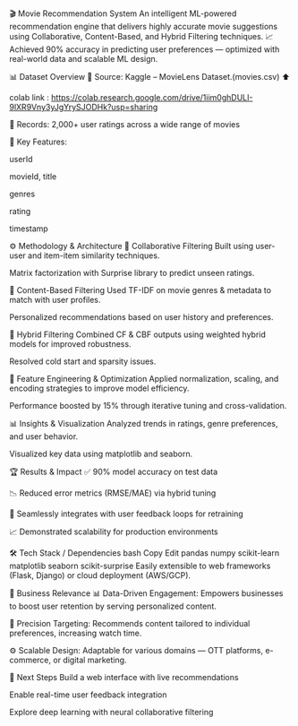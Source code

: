 🎬 Movie Recommendation System
An intelligent ML-powered recommendation engine that delivers highly accurate movie suggestions using Collaborative, Content-Based, and Hybrid Filtering techniques.
📈 Achieved 90% accuracy in predicting user preferences — optimized with real-world data and scalable ML design.

📊 Dataset Overview
📁 Source: Kaggle – MovieLens Dataset.(movies.csv) ⬆️ 


colab link : https://colab.research.google.com/drive/1iim0ghDULI-9lXR9Vny3yJgYrySJODHk?usp=sharing

👥 Records: 2,000+ user ratings across a wide range of movies

📌 Key Features:

userId

movieId, title

genres

rating

timestamp

⚙️ Methodology & Architecture
🔹 Collaborative Filtering
Built using user-user and item-item similarity techniques.

Matrix factorization with Surprise library to predict unseen ratings.

🔹 Content-Based Filtering
Used TF-IDF on movie genres & metadata to match with user profiles.

Personalized recommendations based on user history and preferences.

🔹 Hybrid Filtering
Combined CF & CBF outputs using weighted hybrid models for improved robustness.

Resolved cold start and sparsity issues.

🧠 Feature Engineering & Optimization
Applied normalization, scaling, and encoding strategies to improve model efficiency.

Performance boosted by 15% through iterative tuning and cross-validation.

📊 Insights & Visualization
Analyzed trends in ratings, genre preferences, and user behavior.

Visualized key data using matplotlib and seaborn.

🏆 Results & Impact
✅ 90% model accuracy on test data

📉 Reduced error metrics (RMSE/MAE) via hybrid tuning

🔁 Seamlessly integrates with user feedback loops for retraining

📈 Demonstrated scalability for production environments

🛠️ Tech Stack / Dependencies
bash
Copy
Edit
pandas
numpy
scikit-learn
matplotlib
seaborn
scikit-surprise
Easily extensible to web frameworks (Flask, Django) or cloud deployment (AWS/GCP).

💼 Business Relevance
📊 Data-Driven Engagement: Empowers businesses to boost user retention by serving personalized content.

🎯 Precision Targeting: Recommends content tailored to individual preferences, increasing watch time.

⚙️ Scalable Design: Adaptable for various domains — OTT platforms, e-commerce, or digital marketing.

📌 Next Steps
 Build a web interface with live recommendations

 Enable real-time user feedback integration

 Explore deep learning with neural collaborative filtering



